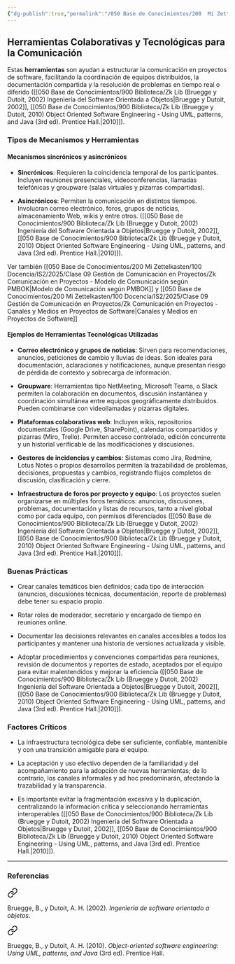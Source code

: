 ```yaml
---
{"dg-publish":true,"permalink":"/050 Base de Conocimientos/200  Mi Zettelkasten/100 Docencia/IS2/2025/Clase 09 Gestión de Comunicación en Proyectos/Zk Comunicación en Proyectos - Herramientas Colaborativas y Tecnológicas para la Comunicación/","tags":["#definir","#digitalGarden"]}
---
```


## Herramientas Colaborativas y Tecnológicas para la Comunicación

Estas **herramientas** son ayudan a estructurar la comunicación en proyectos de software, facilitando la coordinación de equipos distribuidos, la documentación compartida y la resolución de problemas en tiempo real o diferido ([[050 Base de Conocimientos/900 Biblioteca/Zk Lib (Bruegge y Dutoit, 2002) Ingeniería del Software Orientada a Objetos\|Bruegge y Dutoit, 2002]], [[050 Base de Conocimientos/900 Biblioteca/Zk Lib (Bruegge y Dutoit, 2010) Object Oriented Software Engineering -  Using UML, patterns, and Java (3rd ed). Prentice Hall.\|2010]]).

### Tipos de Mecanismos y Herramientas

#### Mecanismos sincrónicos y asincrónicos

- **Sincrónicos**: Requieren la coincidencia temporal de los participantes. Incluyen reuniones presenciales, videoconferencias, llamadas telefónicas y groupware (salas virtuales y pizarras compartidas).
    
- **Asincrónicos**: Permiten la comunicación en distintos tiempos. Involucran correo electrónico, foros, grupos de noticias, almacenamiento Web, wikis y entre otros. ([[050 Base de Conocimientos/900 Biblioteca/Zk Lib (Bruegge y Dutoit, 2002) Ingeniería del Software Orientada a Objetos\|Bruegge y Dutoit, 2002]], [[050 Base de Conocimientos/900 Biblioteca/Zk Lib (Bruegge y Dutoit, 2010) Object Oriented Software Engineering -  Using UML, patterns, and Java (3rd ed). Prentice Hall.\|2010]]).

Ver también [[050 Base de Conocimientos/200  Mi Zettelkasten/100 Docencia/IS2/2025/Clase 09 Gestión de Comunicación en Proyectos/Zk Comunicación en Proyectos - Modelo de Comunicación según PMBOK\|Modelo de Comunicación según PMBOK]] y [[050 Base de Conocimientos/200  Mi Zettelkasten/100 Docencia/IS2/2025/Clase 09 Gestión de Comunicación en Proyectos/Zk Comunicación en Proyectos - Canales y Medios en Proyectos de Software\|Canales y Medios en Proyectos de Software]]

#### Ejemplos de Herramientas Tecnológicas Utilizadas

- **Correo electrónico y grupos de noticias**: Sirven para recomendaciones, anuncios, peticiones de cambio y lluvias de ideas. Son ideales para documentación, aclaraciones y notificaciones, aunque presentan riesgo de pérdida de contexto y sobrecarga de información.
    
- **Groupware**: Herramientas tipo NetMeeting, Microsoft Teams, o Slack permiten la colaboración en documentos, discusión instantánea y coordinación simultánea entre equipos geográficamente distribuidos. Pueden combinarse con videollamadas y pizarras digitales. 
    
- **Plataformas colaborativas web**: Incluyen wikis, repositorios documentales (Google Drive, SharePoint), calendarios compartidos y pizarras (Miro, Trello). Permiten acceso controlado, edición concurrente y un historial verificable de las modificaciones y discusiones.
    
- **Gestores de incidencias y cambios**: Sistemas como Jira, Redmine, Lotus Notes o propios desarrollos permiten la trazabilidad de problemas, decisiones, propuestas y cambios, registrando flujos completos de discusión, clasificación y cierre.
    
- **Infraestructura de foros por proyecto y equipo**: Los proyectos suelen organizarse en múltiples foros temáticos: anuncios, discusiones, problemas, documentación y listas de recursos, tanto a nivel global como por cada equipo, con permisos diferenciados ([[050 Base de Conocimientos/900 Biblioteca/Zk Lib (Bruegge y Dutoit, 2002) Ingeniería del Software Orientada a Objetos\|Bruegge y Dutoit, 2002]], [[050 Base de Conocimientos/900 Biblioteca/Zk Lib (Bruegge y Dutoit, 2010) Object Oriented Software Engineering -  Using UML, patterns, and Java (3rd ed). Prentice Hall.\|2010]]).
    
### Buenas Prácticas

- Crear canales temáticos bien definidos; cada tipo de interacción (anuncios, discusiones técnicas, documentación, reporte de problemas) debe tener su espacio propio.
    
- Rotar roles de moderador, secretario y encargado de tiempo en reuniones online.
    
- Documentar las decisiones relevantes en canales accesibles a todos los participantes y mantener una historia de versiones actualizada y visible.
    
- Adoptar procedimientos y convenciones compartidas para reuniones, revisión de documentos y reportes de estado, aceptados por el equipo para evitar malentendidos y mejorar la eficiencia ([[050 Base de Conocimientos/900 Biblioteca/Zk Lib (Bruegge y Dutoit, 2002) Ingeniería del Software Orientada a Objetos\|Bruegge y Dutoit, 2002]], [[050 Base de Conocimientos/900 Biblioteca/Zk Lib (Bruegge y Dutoit, 2010) Object Oriented Software Engineering -  Using UML, patterns, and Java (3rd ed). Prentice Hall.\|2010]]).
    
### Factores Críticos

- La infraestructura tecnológica debe ser suficiente, confiable, mantenible y con una transición amigable para el equipo.
    
- La aceptación y uso efectivo dependen de la familiaridad y del acompañamiento para la adopción de nuevas herramientas; de lo contrario, los canales informales y ad hoc predominarán, afectando la trazabilidad y la transparencia.
    
- Es importante evitar la fragmentación excesiva y la duplicación, centralizando la información crítica y seleccionando herramientas interoperables ([[050 Base de Conocimientos/900 Biblioteca/Zk Lib (Bruegge y Dutoit, 2002) Ingeniería del Software Orientada a Objetos\|Bruegge y Dutoit, 2002]], [[050 Base de Conocimientos/900 Biblioteca/Zk Lib (Bruegge y Dutoit, 2010) Object Oriented Software Engineering -  Using UML, patterns, and Java (3rd ed). Prentice Hall.\|2010]]).

---
### Referencias

<div class="transclusion internal-embed is-loaded"><a class="markdown-embed-link" href="/050 Base de Conocimientos/900 Biblioteca/Zk Lib (Bruegge y Dutoit, 2002) Ingeniería del Software Orientada a Objetos/#921cfa" aria-label="Open link"><svg xmlns="http://www.w3.org/2000/svg" width="24" height="24" viewBox="0 0 24 24" fill="none" stroke="currentColor" stroke-width="2" stroke-linecap="round" stroke-linejoin="round" class="svg-icon lucide-link"><path d="M10 13a5 5 0 0 0 7.54.54l3-3a5 5 0 0 0-7.07-7.07l-1.72 1.71"></path><path d="M14 11a5 5 0 0 0-7.54-.54l-3 3a5 5 0 0 0 7.07 7.07l1.71-1.71"></path></svg></a><div class="markdown-embed">



Bruegge, B., y Dutoit, A. H. (2002). _Ingeniería de software orientado a objetos_. 

</div></div>


<div class="transclusion internal-embed is-loaded"><a class="markdown-embed-link" href="/050 Base de Conocimientos/900 Biblioteca/Zk Lib (Bruegge y Dutoit, 2010) Object Oriented Software Engineering -  Using UML, patterns, and Java (3rd ed). Prentice Hall./#157cb0" aria-label="Open link"><svg xmlns="http://www.w3.org/2000/svg" width="24" height="24" viewBox="0 0 24 24" fill="none" stroke="currentColor" stroke-width="2" stroke-linecap="round" stroke-linejoin="round" class="svg-icon lucide-link"><path d="M10 13a5 5 0 0 0 7.54.54l3-3a5 5 0 0 0-7.07-7.07l-1.72 1.71"></path><path d="M14 11a5 5 0 0 0-7.54-.54l-3 3a5 5 0 0 0 7.07 7.07l1.71-1.71"></path></svg></a><div class="markdown-embed">



Bruegge, B., y Dutoit, A. H. (2010). _Object-oriented software engineering: Using UML, patterns, and Java_ (3rd ed). Prentice Hall. 

</div></div>

